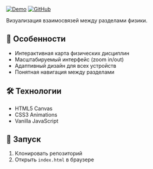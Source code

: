 [![Demo](https://img.shields.io/badge/Try_Demo-orange?style=for-the-badge)](https://phys.kpapo.ru)
[![GitHub](https://img.shields.io/badge/View_Code-black?style=for-the-badge)](https://github.com/DIBERLOG/map_physics)

Визуализация взаимосвязей между разделами физики.

## 🌠 Особенности
- Интерактивная карта физических дисциплин
- Масштабируемый интерфейс (zoom in/out)
- Адаптивный дизайн для всех устройств
- Понятная навигация между разделами

## 🛠 Технологии
- HTML5 Canvas
- CSS3 Animations
- Vanilla JavaScript

## 🚀 Запуск
1. Клонировать репозиторий
2. Открыть `index.html` в браузере
